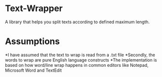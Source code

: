 # Text-Wrapper
A library that helps you split texts according to defined maximum length.

# Assumptions
*I have assumed that the text to wrap is read from a .txt file
*Secondly, the words to wrap are pure English language constructs
*The implementation is based on how word/line wrap happens in common editors like Notepad, Microsoft Word and TextEdit
